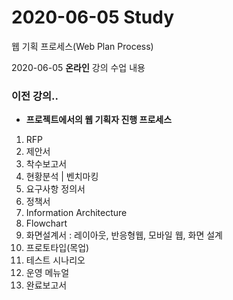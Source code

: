 # 2020-06-05 Study

웹 기획 프로세스(Web Plan Process)

2020-06-05 **온라인** 강의 수업 내용

### 이전 강의..

- **프로젝트에서의 웹 기획자 진행 프로세스**

1. RFP
2. 제안서
3. 착수보고서
4. 현황분석 | 벤치마킹
5. 요구사항 정의서
6. 정책서
7. Information Architecture
8. Flowchart
9. 화면설계서 : 레이아웃, 반응형웹, 모바일 웹, 화면 설계
10. 프로토타입(목업)
11. 테스트 시나리오
12. 운영 메뉴얼
13. 완료보고서
